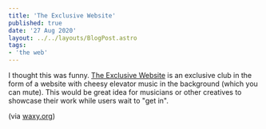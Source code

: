```yaml
---
title: 'The Exclusive Website'
published: true
date: '27 Aug 2020'
layout: ../../layouts/BlogPost.astro
tags:
- 'the web'
---
```


I thought this was funny. [The Exclusive Website](https://exclusive.website/) is an exclusive club in the form of a website with cheesy elevator music in the background (which you can mute). This would be great idea for musicians or other creatives to showcase their work while users wait to "get in".

(via [waxy.org](https://waxy.org/))

